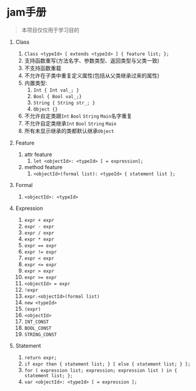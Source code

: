 # jam手册
> 本项目仅仅用于学习目的

1. Class
    1. `Class <typeId> [ extends <typeId> ] { feature list; };`
    2. 支持函数重写(方法名字、参数类型、返回类型与父类一致)
    3. 不支持函数重载
    4. 不允许在子类中重复定义属性(包括从父类继承过来的属性)
    5. 内置类型:
        1. `Int { Int val_; }`
        2. `Bool { Bool val_;}`
        3. `String { String str_; }`
        4. `Object {}`
    6. 不允许自定类跟`Int` `Bool` `String` `Main`名字重复
    7. 不允许自定类继承`Int` `Bool` `String` `Main`
    8. 所有未显示继承的类都默认继承`Object`

2. Feature
    1. attr feature
        1. `let <objectId>: <typeId> [ = expression];`
    2. method feature
        1. `<objectId>(formal list): <typeId> { statement list };`

3. Formal
    1. `<objectId>: <typeId>`

4. Expression
    1. `expr + expr`
    2. `expr - expr`
    3. `expr / expr`
    4. `expr * expr`
    5. `expr == expr`
    6. `expr != expr`
    7. `expr < expr`
    8. `expr <= expr`
    9. `expr > expr`
    10. `expr >= expr`
    11. `<objectId> = expr`
    12. `!expr`
    13. `expr.<objectId>(formal list)`
    14. `new <typeId>`
    15. `(expr)`
    16. `<objectId>`
    17. `INT_CONST`
    18. `BOOL_CONST`
    19. `STRING_CONST`
    
5. Statement
    1. `return expr;`
    2. `if expr then { statement list; } [ else { statement list; } ];`
    3. `for ( expression list; expression; expression list ) in { statement list; };`
    4. `var <objectId>: <typeId> [ = expression ];`